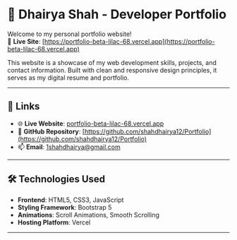 # 💼 Dhairya Shah - Developer Portfolio

Welcome to my personal portfolio website!  
🔗 **Live Site**: [https://portfolio-beta-lilac-68.vercel.app](https://portfolio-beta-lilac-68.vercel.app)

This website is a showcase of my web development skills, projects, and contact information. Built with clean and responsive design principles, it serves as my digital resume and portfolio.

---

## 🔗 Links

- 🌐 **Live Website**: [portfolio-beta-lilac-68.vercel.app](https://portfolio-beta-lilac-68.vercel.app)
- 📁 **GitHub Repository**: [https://github.com/shahdhairya12/Portfolio](https://github.com/shahdhairya12/Portfolio)
- 📫 **Email**: 1shahdhairya@gmail.com

---

## 🛠️ Technologies Used

- **Frontend**: HTML5, CSS3, JavaScript
- **Styling Framework**: Bootstrap 5
- **Animations**: Scroll Animations, Smooth Scrolling
- **Hosting Platform**: Vercel

---
